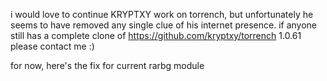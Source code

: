i would love to continue KRYPTXY work on torrench, but unfortunately he seems to have removed any single clue of his internet presence.
if anyone still has a complete clone of https://github.com/kryptxy/torrench 1.0.61 please contact me :)

for now, here's the fix for current rarbg module
